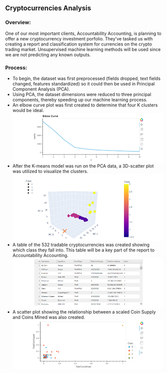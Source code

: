 ## Cryptocurrencies Analysis

### Overview:
One of our most important clients, Accountability Accounting, is planning to offer a new cryptocurrency investment porfolio. They've tasked us with creating a report and classification system for currencies on the crypto trading market. Unsupervised machine learning methods will be used since we are not predicting any known outputs.

### Process:
 - To begin, the dataset was first preprocessed (fields dropped, text fields changed, features standardized) so it could then be used in Principal Component Analysis (PCA).
 - Using PCA, the dataset dimensions were reduced to three principal components, thereby speeding up our machine learning process.
 - An elbow curve plot was first created to determine that four K clusters would be ideal.
![Elbow_Curve](https://github.com/bfox87/Cryptocurrencies/blob/main/Screenshots/Elbow_Curve.PNG)
 - After the K-means model was run on the PCA data, a 3D-scatter plot was utilized to visualize the clusters.
![3D_Scatter](https://github.com/bfox87/Cryptocurrencies/blob/main/Screenshots/3D_Scatter.PNG)
 - A table of the 532 tradable cryptocurrencies was created showing which class they fall into. This table will be a key part of the report to Accountability Accounting.
![tradable_table](https://github.com/bfox87/Cryptocurrencies/blob/main/Screenshots/tradable_table.PNG)
 - A scatter plot showing the relationship between a scaled Coin Supply and Coins Mined was also created.
![2D_Scatter](https://github.com/bfox87/Cryptocurrencies/blob/main/Screenshots/2D_Scatter.PNG)